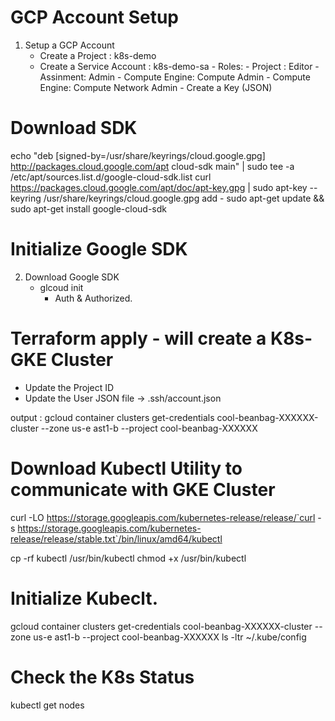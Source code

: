 # GCP Account Setup 
1. Setup a GCP Account 
    - Create a Project : k8s-demo
	- Create a Service Account : k8s-demo-sa
	        - Roles: 
			       - Project : Editor
				   - Assinment: Admin
				   - Compute Engine: Compute Admin 
				   - Compute Engine: Compute Network Admin 
			- Create a Key	(JSON)

# Download SDK
echo "deb [signed-by=/usr/share/keyrings/cloud.google.gpg] http://packages.cloud.google.com/apt cloud-sdk main" | sudo tee -a /etc/apt/sources.list.d/google-cloud-sdk.list
curl https://packages.cloud.google.com/apt/doc/apt-key.gpg | sudo apt-key --keyring /usr/share/keyrings/cloud.google.gpg add -
sudo apt-get update && sudo apt-get install google-cloud-sdk


# Initialize Google SDK
2. Download Google SDK 
    - glcoud init 
       - Auth & Authorized. 

# Terraform apply - will create a K8s- GKE Cluster
- Update the Project ID 
- Update the User JSON file -> .ssh/account.json

output : gcloud container clusters get-credentials cool-beanbag-XXXXXX-cluster --zone us-e ast1-b --project cool-beanbag-XXXXXX


# Download Kubectl Utility to communicate with GKE Cluster	
 curl -LO https://storage.googleapis.com/kubernetes-release/release/`curl -s https://storage.googleapis.com/kubernetes-release/release/stable.txt`/bin/linux/amd64/kubectl

cp -rf kubectl /usr/bin/kubectl
chmod +x /usr/bin/kubectl

# Initialize Kubeclt.
gcloud container clusters get-credentials cool-beanbag-XXXXXX-cluster --zone us-e ast1-b --project cool-beanbag-XXXXXX
ls -ltr ~/.kube/config


# Check the K8s Status 
kubectl get nodes

